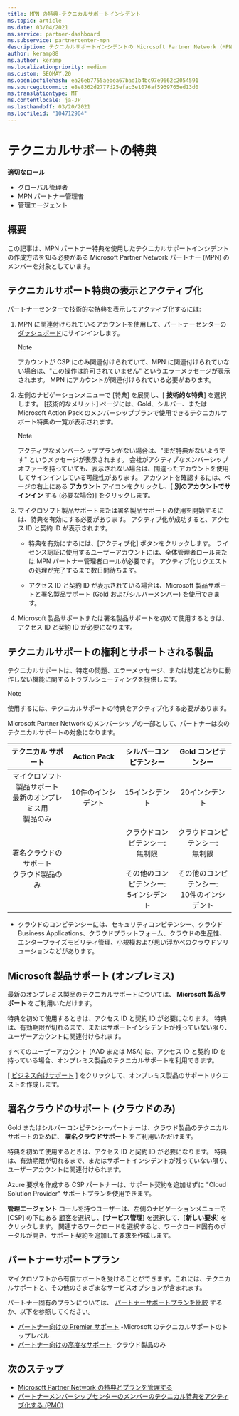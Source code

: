 ```yaml
---
title: MPN の特典-テクニカルサポートインシデント
ms.topic: article
ms.date: 03/04/2021
ms.service: partner-dashboard
ms.subservice: partnercenter-mpn
description: テクニカルサポートインシデントの Microsoft Partner Network (MPN) の特典について説明します
author: keramp88
ms.author: keramp
ms.localizationpriority: medium
ms.custom: SEOMAY.20
ms.openlocfilehash: ea26eb7755aebea67bad1b4bc97e9662c2054591
ms.sourcegitcommit: e8e8362d2777d25efac3e1076af5939765ed13d0
ms.translationtype: MT
ms.contentlocale: ja-JP
ms.lasthandoff: 03/20/2021
ms.locfileid: "104712904"
---
```

# <a name="technical-support-benefits"></a>テクニカルサポートの特典

**適切なロール**
-   グローバル管理者 
-   MPN パートナー管理者 
-   管理エージェント 

## <a name="overview"></a>概要

この記事は、MPN パートナー特典を使用したテクニカルサポートインシデントの作成方法を知る必要がある Microsoft Partner Network パートナー (MPN) のメンバーを対象としています。

## <a name="view-and-activate-your-technical-support-benefits"></a>テクニカルサポート特典の表示とアクティブ化 

パートナーセンターで技術的な特典を表示してアクティブ化するには:

1. MPN に関連付けられているアカウントを使用して、パートナーセンターの [ダッシュボード](https://partner.microsoft.com/dashboard)にサインインします。 
    > [!NOTE]
    > アカウントが CSP にのみ関連付けられていて、MPN に関連付けられていない場合は、"この操作は許可されていません" というエラーメッセージが表示されます。 MPN にアカウントが関連付けられている必要があります。

2. 左側のナビゲーションメニューで [特典] を展開し、[ **技術的な特典**] を選択します。 [技術的なメリット] ページには、Gold、シルバー、または Microsoft Action Pack のメンバーシッププランで使用できるテクニカルサポート特典の一覧が表示されます。 

    > [!NOTE]
    >アクティブなメンバーシッププランがない場合は、"まだ特典がないようです" というメッセージが表示されます。 会社がアクティブなメンバーシップオファーを持っていても、表示されない場合は、間違ったアカウントを使用してサインインしている可能性があります。 アカウントを確認するには、ページの右上にある **アカウント** アイコンをクリックし、[ **別のアカウントでサインイン** する (必要な場合)] をクリックします。

3. マイクロソフト製品サポートまたは署名製品サポートの使用を開始するには、特典を有効にする必要があります。 アクティブ化が成功すると、アクセス ID と契約 ID が表示されます。 

    -   特典を有効にするには、[アクティブ化] ボタンをクリックします。 ライセンス認証に使用するユーザーアカウントには、全体管理者ロールまたは MPN パートナー管理者ロールが必要です。 アクティブ化リクエストの処理が完了するまで数日間待ちます。 

    - アクセス ID と契約 ID が表示されている場合は、Microsoft 製品サポートと署名製品サポート (Gold およびシルバーメンバー) を使用できます。 

 4. Microsoft 製品サポートまたは署名製品サポートを初めて使用するときは、アクセス ID と契約 ID が必要になります。  

## <a name="technical-support-entitlement-and-supported-products"></a>テクニカルサポートの権利とサポートされる製品

テクニカルサポートは、特定の問題、エラーメッセージ、または想定どおりに動作しない機能に関するトラブルシューティングを提供します。

> [!NOTE]
> 使用するには、テクニカルサポートの特典をアクティブ化する必要があります。 

Microsoft Partner Network のメンバーシップの一部として、パートナーは次のテクニカルサポートの対象になります。


| テクニカル サポート |  Action Pack | シルバーコンピテンシー | Gold コンピテンシー |
|:---:|:---:|:---:|:---:|
| マイクロソフト製品サポート<br>最新のオンプレミス用 <br>製品のみ | 10件のインシデント | 15インシデント  | 20インシデント |
| 署名クラウドのサポート<br>クラウド製品のみ |  | クラウドコンピテンシー:<br>無制限<br><br>その他のコンピテンシー:<br>5インシデント  | クラウドコンピテンシー:<br>無制限<br>          <br>その他のコンピテンシー:<br>10件のインシデント  |

* クラウドのコンピテンシーには、セキュリティコンピテンシー、クラウド Business Applications、クラウドプラットフォーム、クラウドの生産性、エンタープライズモビリティ管理、小規模および思い浮かべのクラウドソリューションなどがあります。

## <a name="microsoft-product-support-on-premises"></a>Microsoft 製品サポート (オンプレミス)

最新のオンプレミス製品のテクニカルサポートについては、  **Microsoft 製品サポート** をご利用いただけます。 

特典を初めて使用するときは、アクセス ID と契約 ID が必要になります。 特典は、有効期限が切れるまで、またはサポートインシデントが残っていない限り、ユーザーアカウントに関連付けられます。

すべてのユーザーアカウント (AAD または MSA) は、アクセス ID と契約 ID を持っている場合、オンプレミス製品のテクニカルサポートを利用できます。

[ [ビジネス向けサポート](https://support.serviceshub.microsoft.com/supportforbusiness/create) ] をクリックして、オンプレミス製品のサポートリクエストを作成します。

## <a name="signature-cloud-support-cloud-only"></a>署名クラウドのサポート (クラウドのみ)

Gold またはシルバーコンピテンシーパートナーは、クラウド製品のテクニカルサポートのために、 **署名クラウドサポート** をご利用いただけます。 

特典を初めて使用するときは、アクセス ID と契約 ID が必要になります。 特典は、有効期限が切れるまで、またはサポートインシデントが残っていない限り、ユーザーアカウントに関連付けられます。

Azure 要求を作成する CSP パートナーは、サポート契約を追加せずに "Cloud Solution Provider" サポートプランを使用できます。

**管理エージェント** ロールを持つユーザーは、左側のナビゲーションメニューで [CSP] の下にある [顧客](https://partner.microsoft.com/commerce/customers/list)を選択し、[**サービス管理**] を選択して、[**新しい要求**] をクリックします。  関連するワークロードを選択すると、ワークロード固有のポータルが開き、サポート契約を追加して要求を作成します。

## <a name="partner-support-plans"></a>パートナーサポートプラン

マイクロソフトから有償サポートを受けることができます。これには、テクニカルサポートと、その他のさまざまなサービスオプションが含まれます。 

パートナー固有のプランについては、 [パートナーサポートプランを比較](https://partner.microsoft.com/support/partnersupport) するか、以下を参照してください。

- [パートナー向けの Premier サポート](https://partner.microsoft.com/support/microsoft-services-premier-support) -Microsoft のテクニカルサポートのトップレベル
- [パートナー向けの高度なサポート](https://partner.microsoft.com/support/advanced-cloud-support) -クラウド製品のみ


## <a name="next-steps"></a>次のステップ

- [Microsoft Partner Network の特典とプランを管理する](manage-your-partner-network-benefits.md)
- [パートナーメンバーシップセンターのメンバーのテクニカル特典をアクティブ化する (PMC)](partner-membership-center-tech-benefits-activate.md)
